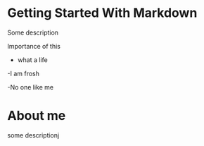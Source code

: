 # Getting Started With Markdown

Some description


Importance of this
- what a life

-I am frosh

-No one like me

# About me
some descriptionj
